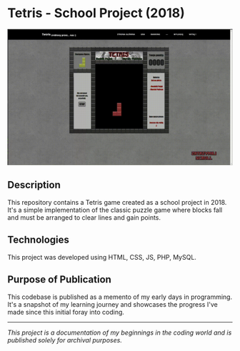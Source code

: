# Tetris - School Project (2018)
![Showcase](./assets/video.gif)

## Description
This repository contains a Tetris game created as a school project in 2018. It's a simple implementation of the classic puzzle game where blocks fall and must be arranged to clear lines and gain points.

## Technologies
This project was developed using HTML, CSS, JS, PHP, MySQL.

## Purpose of Publication
This codebase is published as a memento of my early days in programming. It's a snapshot of my learning journey and showcases the progress I've made since this initial foray into coding.

---

*This project is a documentation of my beginnings in the coding world and is published solely for archival purposes.*